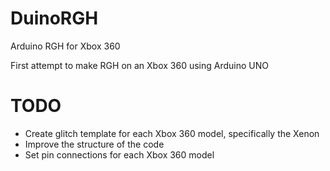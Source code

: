 # DuinoRGH
Arduino RGH for Xbox 360

First attempt to make RGH on an Xbox 360 using Arduino UNO
# TODO

- Create glitch template for each Xbox 360 model, specifically the Xenon
- Improve the structure of the code
- Set pin connections for each Xbox 360 model

